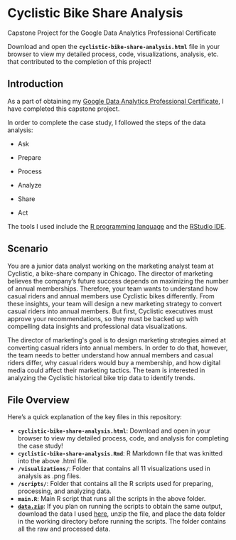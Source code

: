 # Cyclistic Bike Share Analysis

Capstone Project for the Google Data Analytics Professional Certificate

Download and open the **`cyclistic-bike-share-analysis.html`** file in your browser to view my detailed process, code, visualizations, analysis, etc. that contributed to the completion of this project!

## Introduction

As a part of obtaining my [Google Data Analytics Professional Certificate](https://www.coursera.org/professional-certificates/google-data-analytics), I have completed this capstone project.

In order to complete the case study, I followed the steps of the data analysis:

-   Ask

-   Prepare

-   Process

-   Analyze

-   Share

-   Act

The tools I used include the [R programming language](https://www.r-project.org/) and the [RStudio IDE](https://posit.co/download/rstudio-desktop/).

## Scenario

You are a junior data analyst working on the marketing analyst team at Cyclistic, a bike-share company in Chicago. The director of marketing believes the company’s future success depends on maximizing the number of annual memberships. Therefore, your team wants to understand how casual riders and annual members use Cyclistic bikes differently. From these insights, your team will design a new marketing strategy to convert casual riders into annual members. But first, Cyclistic executives must approve your recommendations, so they must be backed up with compelling data insights and professional data visualizations.

The director of marketing's goal is to design marketing strategies aimed at converting casual riders into annual members. In order to do that, however, the team needs to better understand how annual members and casual riders differ, why casual riders would buy a membership, and how digital media could affect their marketing tactics. The team is interested in analyzing the Cyclistic historical bike trip data to identify trends.

## File Overview

Here’s a quick explanation of the key files in this repository:
- **`cyclistic-bike-share-analysis.html`**: Download and open in your browser to view my detailed process, code, and analysis for completing the case study!
- **`cyclistic-bike-share-analysis.Rmd`**: R Markdown file that was knitted into the above .html file.
- **`/visualizations/`**: Folder that contains all 11 visualizations used in analysis as .png files.
- **`/scripts/`**: Folder that contains all the R scripts used for preparing, processing, and analyzing data.
- **`main.R`**: Main R script that runs all the scripts in the above folder.
- [**`data.zip`**](https://drive.google.com/file/d/1MR02PkSlo4ccFKkk_yxgS_Ui9MbeF4Cw/view?usp=sharing): If you plan on running the scripts to obtain the same output, download the data I used [here](https://drive.google.com/file/d/1MR02PkSlo4ccFKkk_yxgS_Ui9MbeF4Cw/view?usp=sharing), unzip the file, and place the data folder in the working directory before running the scripts. The folder contains all the raw and processed data.
